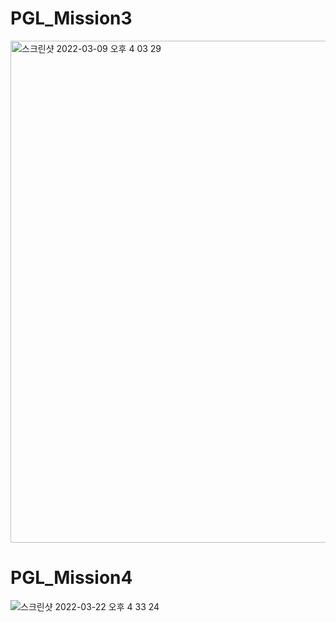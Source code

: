 # PGL_Mission3
<img width="803" alt="스크린샷 2022-03-09 오후 4 03 29" src="https://user-images.githubusercontent.com/70997596/157389732-46dc8a54-94fb-4919-ab2f-a8beaf04f430.png">

# PGL_Mission4
![스크린샷 2022-03-22 오후 4 33 24](https://user-images.githubusercontent.com/70997596/159435175-a7fa72d2-e475-4d33-a1b1-d1aacde150f5.png)
